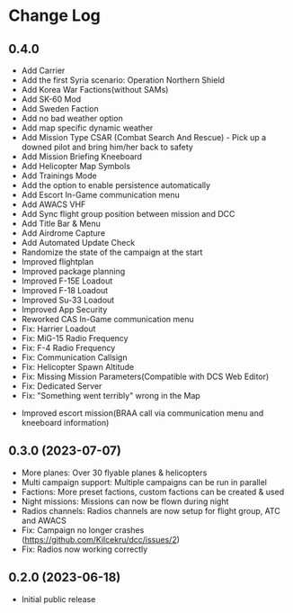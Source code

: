 # Change Log

## 0.4.0

- Add Carrier
- Add the first Syria scenario: Operation Northern Shield
- Add Korea War Factions(without SAMs)
- Add SK-60 Mod
- Add Sweden Faction
- Add no bad weather option
- Add map specific dynamic weather
- Add Mission Type CSAR (Combat Search And Rescue) - Pick up a downed pilot and bring him/her back to safety
- Add Mission Briefing Kneeboard
- Add Helicopter Map Symbols
- Add Trainings Mode
- Add the option to enable persistence automatically
- Add Escort In-Game communication menu
- Add AWACS VHF
- Add Sync flight group position between mission and DCC
- Add Title Bar & Menu
- Add Airdrome Capture
- Add Automated Update Check
- Randomize the state of the campaign at the start
- Improved flightplan
- Improved package planning
- Improved F-15E Loadout
- Improved F-18 Loadout
- Improved Su-33 Loadout
- Improved App Security
- Reworked CAS In-Game communication menu
- Fix: Harrier Loadout
- Fix: MiG-15 Radio Frequency
- Fix: F-4 Radio Frequency 
- Fix: Communication Callsign
- Fix: Helicopter Spawn Altitude
- Fix: Missing Mission Parameters(Compatible with DCS Web Editor)
- Fix: Dedicated Server
- Fix: "Something went terribly" wrong in the Map

* Improved escort mission(BRAA call via communication menu and kneeboard information)

## 0.3.0 (2023-07-07)

- More planes: Over 30 flyable planes & helicopters
- Multi campaign support: Multiple campaigns can be run in parallel
- Factions: More preset factions, custom factions can be created & used
- Night missions: Missions can now be flown during night
- Radios channels: Radios channels are now setup for flight group, ATC and AWACS
- Fix: Campaign no longer crashes (https://github.com/Kilcekru/dcc/issues/2)
- Fix: Radios now working correctly

## 0.2.0 (2023-06-18)

- Initial public release